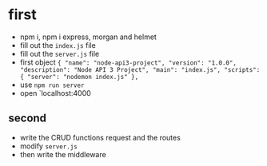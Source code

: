 # first
- npm i, npm i express, morgan and helmet
- fill out the `index.js` file
- fill out the `server.js` file
- first object 
`{
  "name": "node-api3-project",
  "version": "1.0.0",
  "description": "Node API 3 Project",
  "main": "index.js",
  "scripts": {
    "server": "nodemon index.js"
  },`
- use `npm run server`
- open `localhost:4000

## second
- write the CRUD functions request and the routes
- modify `server.js`
- then write the middleware